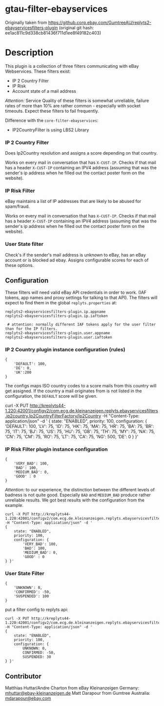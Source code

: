 # gtau-filter-ebayservices

Originally taken from https://github.corp.ebay.com/GumtreeAU/replyts2-ebayservicesfilters-plugin
(original git hash: ee1ac811c9d338cb81436f711d1ee8f49182c403)

# Description

This plugin is a collection of three filters communicating with eBay Webservices. These filters exist:

* IP 2 Country Filter
* IP Risk
* Account state of a mail address

*Attention:* Service Quality of these filters is somewhat unreliable, failure rates of more than 10% are rather common - especially with socket timeouts. Expect these filters to fail frequently.

Difference with the `core-filter-ebayservices`:
- IP2CountryFilter is using LBS2 Library

### IP 2 Country Filter
Does Ip2Country resolution and assigns a score depending on that country.

Works on every  mail in conversation that has `X-CUST-IP`. Checks if that mail has a header `X-CUST-IP` containing an IPV4 address (assuming that was the sender's
ip address when he filled out the contact poster form on the website).


### IP Risk Filter
eBay maintains a list of IP addresses that are likely to be abused for spam/fraud.

Works on every  mail in conversation that has `X-CUST-IP`. Checks if that mail has a header `X-CUST-IP` containing an IPV4 address (assuming that was the sender's
ip address when he filled out the contact poster form on the website).

### User State filter
Check's if the sender's mail address is unknown to eBay, has an eBay account or is blocked ad ebay. Assigns configurable scores for each of these options.

## Configuration

These filters will need valid eBay API credentials in order to work. (IAF tokens, app names and proxy settings for talking to that API). The filters will expect to find them in the global `replyts.properties` at:

```
replyts2-ebayservicesfilters-plugin.ip.appname
replyts2-ebayservicesfilters-plugin.ip.iaftoken

 # attention: normally different IAF tokens apply for the user filter than for the IP filters.
replyts2-ebayservicesfilters-plugin.user.appname
replyts2-ebayservicesfilters-plugin.user.iaftoken
```



### IP 2 Country plugin instance configuration (rules)
```
{
    'DEFAULT': 100,
    'DE': 0,
    'UK':200
}
```
The configs maps ISO country codes to a score mails from this country will get assigned. If the country a mail originates
from is not listed in the configuration, the `DEFAULT` score will be given.

curl -X PUT http://kreplyts44-1.220:42001/configv2/com.ecg.de.kleinanzeigen.replyts.ebayservicesfilters.ip2country.Ip2CountryFilterFactory/Ip2Country -H "Content-Type: application/json" -d '
{
    state: "ENABLED",
    priority: 100,
    configuration: {
        'DEFAULT': 100,
        'LV': 75,
        'ID': 75,
        'HK': 75,
        'MA': 75,
        'HR': 75,
        'BA': 75,
        'BR': 75,
        'IT': 75,
        'BJ': 75,
        'US': 75,
        'HU': 75,
        'GB': 75,
        'TH': 75,
        'MY': 75,
        'NA': 75,
        'CN': 75,
        'CM': 75,
        'RO': 75,
        'LT': 75,
        'CA': 75,
        'NG': 500,
        'DE': 0
} }'

### IP Risk Filter plugin instance configuration
```
{
    'VERY_BAD': 100,
    'BAD': 100,
    'MEDIUM_BAD': 0,
    'GOOD' : 0
}
```
*Attention:* to our experience, the distinction between the different levels of badness is not quite good.
Especially `BAD` and `MEDIUM_BAD` produce rather unreliable results. We got best results with the configuration from the example.

```
curl -X PUT http://kreplyts44-1.220:42001/configv2/com.ecg.de.kleinanzeigen.replyts.ebayservicesfilters.iprisk.IpRiskFilterFactory/IpRisk -H "Content-Type: application/json" -d '
{
    state: "ENABLED",
    priority: 100,
    configuration: {
        'VERY_BAD': 100,
        'BAD': 100,
        'MEDIUM_BAD': 0,
        'GOOD' : 0
} }'
```

### User State Filter
```
{
    'UNKNOWN': 0,
    'CONFIRMED': -50,
    'SUSPENDED': 100
}
```
put a filter config to replyts api:

```
curl -X PUT http://kreplyts44-1.220:42001/configv2/com.ecg.de.kleinanzeigen.replyts.ebayservicesfilters.userstate.UserStateFilterFactory/UserStateFilter -H "Content-Type: application/json" -d '
{
    state: "ENABLED",
    priority: 100,
    configuration: {
        UNKNOWN: 0,
        CONFIRMED: -50,
        SUSPENDED: 30
} }'
```


## Contributor
Matthias Huttar/Andre Charton from eBay Kleinanzeigen Germany: mhuttar@ebay-kleinanzeigen.de
Matt Darapour from Gumtree Australia: mdarapour@ebay.com
